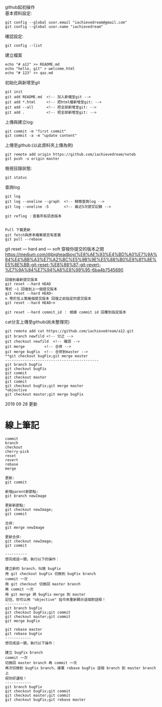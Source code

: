 github起初操作<br>
基本資料設定:
~~~
git config --global user.email "iachievedream@gmail.com"
git config --global user.name "iachievedream"
~~~
確認設定:
~~~
git config --list
~~~
建立檔案
~~~
echo "# a12" >> README.md
echo "hello, git" > welcome.html
echo "# 123" >> qaz.md
~~~
初始化與新增至git
~~~
git init
git add README.md  <!-- 加入新檔至git -->
git add *.html     <!-- 把html檔新增至git: -->
git add --all      <!-- 把全部新增至git: -->
git add .          <!-- 把全部新增至git: -->
~~~
上傳與建立log:
~~~
git commit -m "first commit"
git commit -a -m "update content"
~~~
上傳至github:(以此資料夾上傳為例)
~~~
git remote add origin https://github.com/iachievedream/noteb
git push -u origin master
~~~
檢視目錄狀態:
~~~
git status
~~~
查詢log
~~~
git log
git log --oneline --graph  <!-- 精簡查詢log -->
git log --oneline -5       <!-- 最近5次提交記錄 -->

git reflog ：查看所有訊息版本


Pull 下載更新
git fetch與原本檔案是否有差異
git pull --rebase
~~~

git reset — hard and — soft 穿梭你提交的版本之間<br>
https://medium.com/@bigheadboy/%E8%AE%93%E4%BD%A0%E7%9A%84%E4%BB%A3%E7%A2%BC%E5%9B%9E%E5%88%B0%E9%81%8E%E5%8E%BB-git-reset-%E8%88%87-git-revert-%E7%9A%84%E7%94%A8%E8%99%95-6ba4b7545690
~~~
回復到最新提交版本
git reset --hard HEAD
等於 ~1 回復到上一個提交版本
git reset --hard HEAD~
n 等於往上第幾個提交版本 回復之前指定的提交版本
git reset --hard HEAD~n

git reset --hard commit_id ： 根據 commit id 回覆到指定版本
~~~

cat分支上傳至github(尚未整理完)
~~~
git remote add cat https://github.com/iachievedream/a12.git
git branch newfild <!-- 分之 -->
git checkout newfild  <!-- 確認 -->
git merge         <!-- 合併 -->
git merge bugFix  <!-- 合併到master -->
**git checkout bugFix;git merge master
-------------------------------------------
git branch bugFix
git checkout bugFix
git commit
git checkout master
git commit
git checkout bugFix;git merge master
*objective
git checkout master;git merge bugFix
~~~
2019 09 28 更新


# 線上筆記
~~~
commit
branch
checkout
cherry-pick
reset
revert
rebase
merge

更新:
git commit

新增parent新節點:
git branch newImage

更新新節點:
git checkout newImage;
git commit

合併:
git merge newImage

更新合併:
git checkout newImage;
git commit

----------
想完成這一關，執行以下的操作：

建立新的 branch，叫做 bugFix
用 git checkout bugFix 切換到 bugFix branch
commit 一次
用 git checkout 切換回 master branch
再 commit 一次
用 git merge 將 bugFix merge 到 master
記住，你可以用 "objective" 指令來重新顯示這個對話框！
-----------
git branch bugFix
git checkout bugFix;git commit
git checkout master;git commit
git merge bugFix

git rebase master
git rebase bugFix
------------
想完成這一關，執行以下操作：

建立 bugFix branch
commit 一次
切換回 master branch 再 commit 一次
再次切換到 bugFix branch，接著 rebase bugFix 這個 branch 到 master branch 上
祝你好運啦！
------------
git branch bugFix
git checkout bugFix;git commit
git checkout master;git commit
git checkout bugFix;git rebase master
~~~

